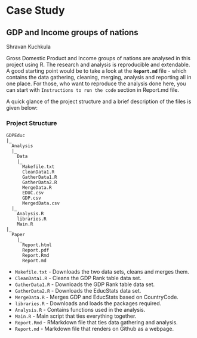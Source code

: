 # Case Study
## GDP and Income groups of nations
Shravan Kuchkula

Gross Domestic Product and Income groups of nations are analysed in this project using R. The research and analysis is reproducible and extendable. A good starting point would be to take a look at the **`Report.md`** file - which contains the data gathering, cleaning, merging, analysis and reporting all in one place. For those, who want to reproduce the analysis done here, you can start with `Instructions to run the code` section in Report.md file.

A quick glance of the project structure and a brief description of the files is given below:

### Project Structure

```{}
GDPEduc  
|_  
  Analysis  
  |_  
    Data  
    |_  
      Makefile.txt
      CleanData1.R  
      GatherData1.R
      GatherData2.R
      MergeData.R
      EDUC.csv
      GDP.csv
      MergedData.csv
  |_
    Analysis.R
    libraries.R
    Main.R
|_
  Paper
    |_
      Report.html
      Report.pdf
      Report.Rmd
      Report.md
```

  * `Makefile.txt`  - Downloads the two data sets, cleans and merges them.
  * `CleanData1.R`  - Cleans the GDP Rank table data set.
  * `GatherData1.R` - Downloads the GDP Rank table data set.
  * `GatherData2.R` - Downloads the EducStats data set.
  * `MergeData.R`   - Merges GDP and EducStats based on CountryCode.
  * `libraries.R`   - Downloads and loads the packages required.
  * `Analysis.R`    - Contains functions used in the analysis.
  * `Main.R`        - Main script that ties everything together.
  * `Report.Rmd`    - RMarkdown file that ties data gathering and analysis.
  * `Report.md`     - Markdown file that renders on Github as a webpage.


